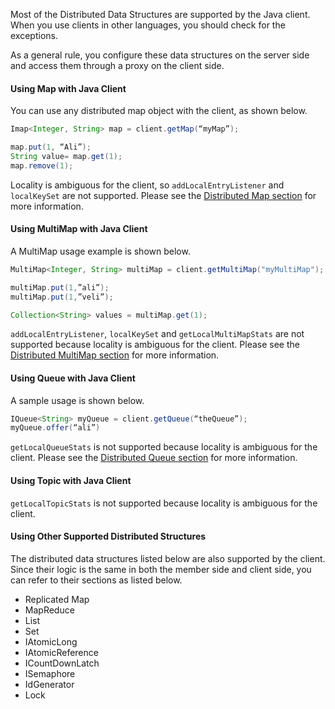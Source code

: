 

Most of the Distributed Data Structures are supported by the Java client. When you use clients in other languages, you should check for the exceptions.

As a general rule, you configure these data structures on the server side and access them through a proxy on the client side.

#### Using Map with Java Client

You can use any distributed map object with the client, as shown below.

```java
Imap<Integer, String> map = client.getMap(“myMap”);

map.put(1, “Ali”);
String value= map.get(1);
map.remove(1);
```

Locality is ambiguous for the client, so `addLocalEntryListener` and `localKeySet` are not supported. Please see the [Distributed Map section](/06_Distributed_Data_Structures/00_Map) for more information.

#### Using MultiMap with Java Client

A MultiMap usage example is shown below.


```java
MultiMap<Integer, String> multiMap = client.getMultiMap("myMultiMap");

multiMap.put(1,”ali”);
multiMap.put(1,”veli”);

Collection<String> values = multiMap.get(1);
```

`addLocalEntryListener`, `localKeySet` and  `getLocalMultiMapStats` are not supported because locality is ambiguous for the client. Please see the [Distributed MultiMap section](/06_Distributed_Data_Structures/03_MultiMap.md) for more information.

#### Using Queue with Java Client

A sample usage is shown below.


```java
IQueue<String> myQueue = client.getQueue(“theQueue”);
myQueue.offer(“ali”)
```

`getLocalQueueStats` is not supported because locality is ambiguous for the client. Please see the [Distributed Queue section](/06_Distributed_Data_Structures/01_Queue) for more information.

#### Using Topic with Java Client

`getLocalTopicStats` is not supported because locality is ambiguous for the client.

#### Using Other Supported Distributed Structures

The distributed data structures listed below are also supported by the client. Since their logic is the same in both the member side and client side, you can refer to their sections as listed below.

- Replicated Map
- MapReduce
- List
- Set
- IAtomicLong
- IAtomicReference
- ICountDownLatch
- ISemaphore
- IdGenerator
- Lock
